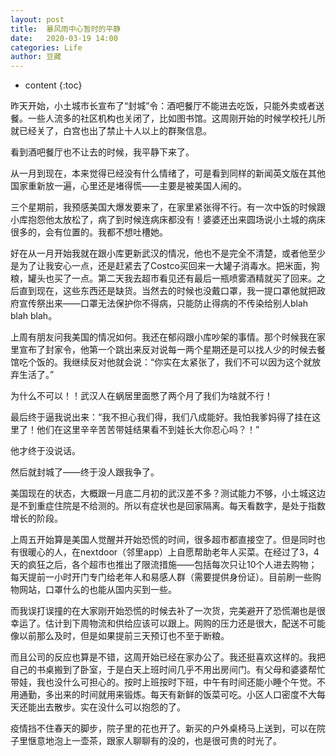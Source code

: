 ```yaml
---
layout: post
title:  暴风雨中心暂时的平静
date:   2020-03-19 14:00
categories: Life
author: 豆藏
---
```


* content
{:toc}

昨天开始，小土城市长宣布了“封城”令：酒吧餐厅不能进去吃饭，只能外卖或者送餐。一些人流多的社区机构也关闭了，比如图书馆。这周刚开始的时候学校托儿所就已经关了，白宫也出了禁止十人以上的群聚信息。

看到酒吧餐厅也不让去的时候，我平静下来了。

从一月到现在，本来觉得已经没有什么情绪了，可是看到同样的新闻英文版在其他国家重新放一遍，心里还是堵得慌——主要是被美国人闹的。





三个星期前，我预感美国大爆发要来了，在家里紧张得不行。有一次中饭的时候跟小库抱怨他太放松了，病了到时候连病床都没有！婆婆还出来圆场说小土城的病床很多的，会有位置的。我都不想吐槽她。

好在从一月开始我就在跟小库更新武汉的情况，他也不是完全不清楚，或者他至少是为了让我安心一点，还是赶紧去了Costco买回来一大罐子消毒水。把米面，狗粮，罐头也买了一点。第二天我去超市看见还有最后一瓶喷雾酒精就买了回来。之后直到现在，这些东西还是缺货。当然去的时候也没戴口罩，我一提口罩他就把政府宣传祭出来——口罩无法保护你不得病，只能防止得病的不传染给别人blah blah blah。

上周有朋友问我美国的情况如何。我还在郁闷跟小库吵架的事情。那个时候我在家里宣布了封家令，他第一个跳出来反对说每一两个星期还是可以找人少的时候去餐馆吃个饭的。我继续反对他就会说：“你实在太紧张了，我们不可以因为这个就放弃生活了。”

为什么不可以！！武汉人在蜗居里面憋了两个月了我们为啥就不行！

最后终于逼我说出来：“我不担心我们得，我们八成能好。我怕我爹妈得了挂在这里了！他们在这里辛辛苦苦带娃结果看不到娃长大你忍心吗？！”

他才终于没说话。

然后就封城了——终于没人跟我争了。

美国现在的状态，大概跟一月底二月初的武汉差不多？测试能力不够，小土城这边是不到重症住院是不给测的。所以有症状也是回家隔离。每天看数字，是处于指数增长的阶段。

上周五开始算是美国人觉醒并开始恐慌的时间，很多超市都直接空了。但是同时也有很暖心的人，在nextdoor（邻里app）上自愿帮助老年人买菜。在经过了3，4天的疯狂之后，各个超市也推出了限流措施——包括每次只让10个人进去购物；每天提前一小时开门专门给老年人和易感人群（需要提供身份证）。目前刷一些购物网站，口罩什么的也能从国内买到一些。

而我误打误撞的在大家刚开始恐慌的时候去补了一次货，完美避开了恐慌潮也是很幸运了。估计到下周物流和供给应该可以跟上。网购的压力还是很大，配送不可能像以前那么及时，但是如果提前三天预订也不至于断粮。

而且公司的反应也算是不错，这周开始已经在家办公了。我还挺喜欢这样的。我把自己的书桌搬到了卧室，于是白天上班时间几乎不用出房间门。有父母和婆婆帮忙带娃，我也没什么可担心的。按时上班按时下班，中午有时间还能小睡个午觉。不用通勤，多出来的时间就用来锻炼。每天有新鲜的饭菜可吃。小区人口密度不大每天还能出去散步。实在没什么可以抱怨的了。

疫情挡不住春天的脚步，院子里的花也开了。新买的户外桌椅马上送到，可以在院子里惬意地泡上一壶茶，跟家人聊聊有的没的，也是很可贵的时光了。
